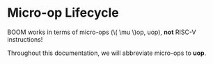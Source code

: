 # Micro-op Lifecycle

BOOM works in terms of micro-ops (\\( \mu \\)op, uop), **not** RISC-V instructions!

<div class="note">
Throughout this documentation, we will abbreviate micro-ops to <strong>uop</strong>.
</div>
